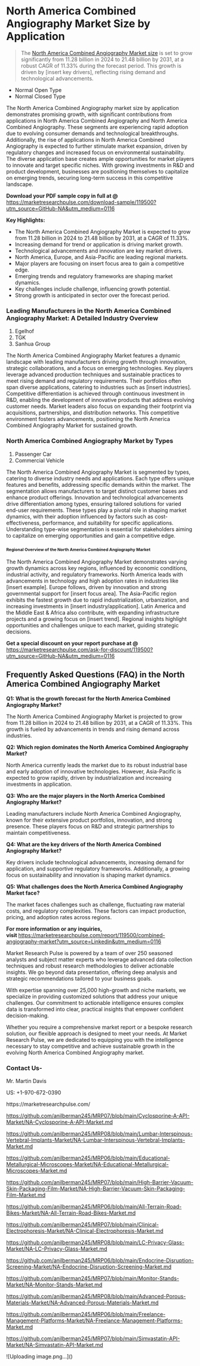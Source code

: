 <h1>North America Combined Angiography Market&nbsp;Size by Application</h1><blockquote><p>The <a href="https://marketresearchpulse.com/download-sample/119500?utm_source=GitHub-NA&amp;utm_medium=0116">North America Combined Angiography Market size</a> is set to grow significantly from 11.28 billion in 2024 to 21.48 billion by 2031, at a robust CAGR of 11.33% during the forecast period. This growth is driven by [insert key drivers], reflecting rising demand and technological advancements.</p></blockquote><ul><li>Normal Open Type<li> Normal Closed Type</li></ul><p>The North America Combined Angiography market size by application demonstrates promising growth, with significant contributions from applications in North America Combined Angiography and North America Combined Angiography. These segments are experiencing rapid adoption due to evolving consumer demands and technological breakthroughs. Additionally, the rise of applications in North America Combined Angiography is expected to further stimulate market expansion, driven by regulatory changes and increased focus on environmental sustainability. The diverse application base creates ample opportunities for market players to innovate and target specific niches. With growing investments in R&D and product development, businesses are positioning themselves to capitalize on emerging trends, securing long-term success in this competitive landscape.</p><p><strong>Download your PDF sample copy in full at @ </strong><a href="https://marketresearchpulse.com/download-sample/119500?utm_source=GitHub-NA&amp;utm_medium=0116">https://marketresearchpulse.com/download-sample/119500?utm_source=GitHub-NA&amp;utm_medium=0116</a></p><p><strong>Key Highlights: </strong></p><ul><li>The North America Combined Angiography Market is expected to grow from 11.28 billion in 2024 to 21.48 billion by 2031, at a CAGR of 11.33%.</li><li>Increasing demand for trend or application is driving market growth.</li><li>Technological advancements and innovation are key market drivers.</li><li>North America, Europe, and Asia-Pacific are leading regional markets.</li><li>Major players are focusing on insert focus area to gain a competitive edge.</li><li>Emerging trends and regulatory frameworks are shaping market dynamics.</li><li>Key challenges include challenge, influencing growth potential.</li><li>Strong growth is anticipated in sector over the forecast period.</li></ul><h3>Leading Manufacturers in the North America Combined Angiography Market: A Detailed Industry Overview</h3><ol><li>Egelhof</li><li>TGK</li><li>Sanhua Group</li></ol><div class="flex max-w-full flex-col flex-grow"><div class="min-h-8 text-message flex w-full flex-col items-end gap-2 whitespace-normal break-words [.text-message+&amp;]:mt-5" dir="auto" data-message-author-role="assistant" data-message-id="fd8432e4-4910-450d-b182-61b7bfb0a01f" data-message-model-slug="gpt-4o"><div class="flex w-full flex-col gap-1 empty:hidden first:pt-[3px]"><div class="markdown prose w-full break-words dark:prose-invert light"><p>The North America Combined Angiography Market features a dynamic landscape with leading manufacturers driving growth through innovation, strategic collaborations, and a focus on emerging technologies. Key players leverage advanced production techniques and sustainable practices to meet rising demand and regulatory requirements. Their portfolios often span diverse applications, catering to industries such as [insert industries]. Competitive differentiation is achieved through continuous investment in R&amp;D, enabling the development of innovative products that address evolving customer needs. Market leaders also focus on expanding their footprint via acquisitions, partnerships, and distribution networks. This competitive environment fosters advancements, positioning the North America Combined Angiography Market for sustained growth.</p></div></div></div></div><h3>North America Combined Angiography Market by Types</h3><ol><li>Passenger Car<li> Commercial Vehicle</li></ol><div class="flex max-w-full flex-col flex-grow"><div class="min-h-8 text-message flex w-full flex-col items-end gap-2 whitespace-normal break-words [.text-message+&amp;]:mt-5" dir="auto" data-message-author-role="assistant" data-message-id="084470be-0bb7-4664-bddf-5156b4f41249" data-message-model-slug="gpt-4o-mini"><div class="flex w-full flex-col gap-1 empty:hidden first:pt-[3px]"><div class="markdown prose w-full break-words dark:prose-invert light"><p>The North America Combined Angiography Market is segmented by types, catering to diverse industry needs and applications. Each type offers unique features and benefits, addressing specific demands within the market. The segmentation allows manufacturers to target distinct customer bases and enhance product offerings. Innovation and technological advancements drive differentiation among types, ensuring tailored solutions for varied end-user requirements. These types play a pivotal role in shaping market dynamics, with their adoption influenced by factors such as cost-effectiveness, performance, and suitability for specific applications. Understanding type-wise segmentation is essential for stakeholders aiming to capitalize on emerging opportunities and gain a competitive edge.</p></div></div></div></div><h3><span style="font-size: 11px;">Regional Overview of the North America Combined Angiography Market</span></h3><div class="flex max-w-full flex-col flex-grow"><div class="min-h-8 text-message flex w-full flex-col items-end gap-2 whitespace-normal break-words [.text-message+&amp;]:mt-5" dir="auto" data-message-author-role="assistant" data-message-id="e9038762-ce64-4e30-91c9-9bd413514231" data-message-model-slug="gpt-4o-mini"><div class="flex w-full flex-col gap-1 empty:hidden first:pt-[3px]"><div class="markdown prose w-full break-words dark:prose-invert light"><p>The North America Combined Angiography Market demonstrates varying growth dynamics across key regions, influenced by economic conditions, industrial activity, and regulatory frameworks. North America leads with advancements in technology and high adoption rates in industries like [insert example]. Europe follows, driven by innovation and strong governmental support for [insert focus area]. The Asia-Pacific region exhibits the fastest growth due to rapid industrialization, urbanization, and increasing investments in [insert industry/application]. Latin America and the Middle East &amp; Africa also contribute, with expanding infrastructure projects and a growing focus on [insert trend]. Regional insights highlight opportunities and challenges unique to each market, guiding strategic decisions.</p></div></div></div></div><p><strong>Get a special discount on your report purchase at @ </strong><a href="https://marketresearchpulse.com/ask-for-discount/119500?utm_source=GitHub-NA&amp;utm_medium=0116">https://marketresearchpulse.com/ask-for-discount/119500?utm_source=GitHub-NA&amp;utm_medium=0116</a></p><h2>Frequently Asked Questions (FAQ) in the North America Combined Angiography Market</h2><p><strong>Q1: What is the growth forecast for the North America Combined Angiography Market?</strong></p><p>The North America Combined Angiography Market is projected to grow from 11.28 billion in 2024 to 21.48 billion by 2031, at a CAGR of 11.33%. This growth is fueled by advancements in trends and rising demand across industries.</p><p><strong>Q2: Which region dominates the North America Combined Angiography Market?</strong></p><p>North America currently leads the market due to its robust industrial base and early adoption of innovative technologies. However, Asia-Pacific is expected to grow rapidly, driven by industrialization and increasing investments in application.</p><p><strong>Q3: Who are the major players in the North America Combined Angiography Market?</strong></p><p>Leading manufacturers include North America Combined Angiography, known for their extensive product portfolios, innovation, and strong presence. These players focus on R&amp;D and strategic partnerships to maintain competitiveness.</p><p><strong>Q4: What are the key drivers of the North America Combined Angiography Market?</strong></p><p>Key drivers include technological advancements, increasing demand for application, and supportive regulatory frameworks. Additionally, a growing focus on sustainability and innovation is shaping market dynamics.</p><p><strong>Q5: What challenges does the North America Combined Angiography Market face?</strong></p><p>The market faces challenges such as challenge, fluctuating raw material costs, and regulatory complexities. These factors can impact production, pricing, and adoption rates across regions.</p><p><strong>For more information or any inquiries, visit&nbsp;</strong><a href="https://marketresearchpulse.com/report/119500/combined-angiography-market?utm_source=Linkedin&utm_medium=0116">https://marketresearchpulse.com/report/119500/combined-angiography-market?utm_source=Linkedin&utm_medium=0116</a></p><p>Market Research Pulse is powered by a team of over 250 seasoned analysts and subject matter experts who leverage advanced data collection techniques and robust research methodologies to deliver actionable insights. We go beyond data presentation, offering deep analysis and strategic recommendations tailored to your business goals.</p><p>With expertise spanning over 25,000 high-growth and niche markets, we specialize in providing customized solutions that address your unique challenges. Our commitment to actionable intelligence ensures complex data is transformed into clear, practical insights that empower confident decision-making.</p><p>Whether you require a comprehensive market report or a bespoke research solution, our flexible approach is designed to meet your needs. At Market Research Pulse, we are dedicated to equipping you with the intelligence necessary to stay competitive and achieve sustainable growth in the evolving North America Combined Angiography market.</p><h3><strong>Contact Us-</strong></h3><p>Mr. Martin Davis</p><p>US: +1-970-672-0390</p><p>https://marketresearchpulse.com/</p><p><a href="https://github.com/anilberman245/MRP07/blob/main/Cyclosporine-A-API-Market/NA-Cyclosporine-A-API-Market.md">https://github.com/anilberman245/MRP07/blob/main/Cyclosporine-A-API-Market/NA-Cyclosporine-A-API-Market.md</a></p><p><a href="https://github.com/anilberman245/MRP08/blob/main/Lumbar-Interspinous-Vertebral-Implants-Market/NA-Lumbar-Interspinous-Vertebral-Implants-Market.md">https://github.com/anilberman245/MRP08/blob/main/Lumbar-Interspinous-Vertebral-Implants-Market/NA-Lumbar-Interspinous-Vertebral-Implants-Market.md</a></p><p><a href="https://github.com/anilberman245/MRP06/blob/main/Educational-Metallurgical-Microscopes-Market/NA-Educational-Metallurgical-Microscopes-Market.md">https://github.com/anilberman245/MRP06/blob/main/Educational-Metallurgical-Microscopes-Market/NA-Educational-Metallurgical-Microscopes-Market.md</a></p><p><a href="https://github.com/anilberman245/MRP07/blob/main/High-Barrier-Vacuum-Skin-Packaging-Film-Market/NA-High-Barrier-Vacuum-Skin-Packaging-Film-Market.md">https://github.com/anilberman245/MRP07/blob/main/High-Barrier-Vacuum-Skin-Packaging-Film-Market/NA-High-Barrier-Vacuum-Skin-Packaging-Film-Market.md</a></p><p><a href="https://github.com/anilberman245/MRP06/blob/main/All-Terrain-Road-Bikes-Market/NA-All-Terrain-Road-Bikes-Market.md">https://github.com/anilberman245/MRP06/blob/main/All-Terrain-Road-Bikes-Market/NA-All-Terrain-Road-Bikes-Market.md</a></p><p><a href="https://github.com/anilberman245/MRP07/blob/main/Clinical-Electrophoresis-Market/NA-Clinical-Electrophoresis-Market.md">https://github.com/anilberman245/MRP07/blob/main/Clinical-Electrophoresis-Market/NA-Clinical-Electrophoresis-Market.md</a></p><p><a href="https://github.com/anilberman245/MRP08/blob/main/LC-Privacy-Glass-Market/NA-LC-Privacy-Glass-Market.md">https://github.com/anilberman245/MRP08/blob/main/LC-Privacy-Glass-Market/NA-LC-Privacy-Glass-Market.md</a></p><p><a href="https://github.com/anilberman245/MRP06/blob/main/Endocrine-Disruption-Screening-Market/NA-Endocrine-Disruption-Screening-Market.md">https://github.com/anilberman245/MRP06/blob/main/Endocrine-Disruption-Screening-Market/NA-Endocrine-Disruption-Screening-Market.md</a></p><p><a href="https://github.com/anilberman245/MRP07/blob/main/Monitor-Stands-Market/NA-Monitor-Stands-Market.md">https://github.com/anilberman245/MRP07/blob/main/Monitor-Stands-Market/NA-Monitor-Stands-Market.md</a></p><p><a href="https://github.com/anilberman245/MRP08/blob/main/Advanced-Porous-Materials-Market/NA-Advanced-Porous-Materials-Market.md">https://github.com/anilberman245/MRP08/blob/main/Advanced-Porous-Materials-Market/NA-Advanced-Porous-Materials-Market.md</a></p><p><a href="https://github.com/anilberman245/MRP06/blob/main/Freelance-Management-Platforms-Market/NA-Freelance-Management-Platforms-Market.md">https://github.com/anilberman245/MRP06/blob/main/Freelance-Management-Platforms-Market/NA-Freelance-Management-Platforms-Market.md</a></p><p><a href="https://github.com/anilberman245/MRP07/blob/main/Simvastatin-API-Market/NA-Simvastatin-API-Market.md">https://github.com/anilberman245/MRP07/blob/main/Simvastatin-API-Market/NA-Simvastatin-API-Market.md</a></p>
![Uploading image.png…]()
